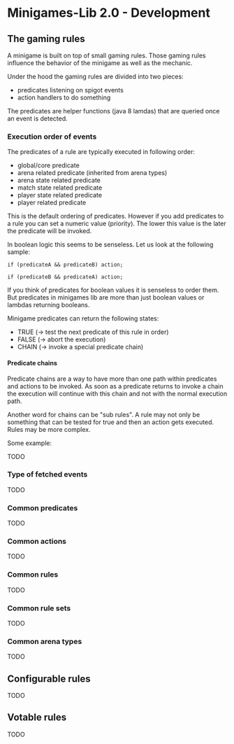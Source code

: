 # Minigames-Lib 2.0 - Development

## The gaming rules

A minigame is built on top of small gaming rules. Those gaming rules influence the behavior of the minigame as well as
the mechanic.

Under the hood the gaming rules are divided into two pieces:
* predicates listening on spigot events
* action handlers to do something

The predicates are helper functions (java 8 lamdas) that are queried once an event is detected.

### Execution order of events

The predicates of a rule are typically executed in following order:

* global/core predicate
* arena related predicate (inherited from arena types)
* arena state related predicate
* match state related predicate
* player state related predicate
* player related predicate

This is the default ordering of predicates. However if you add predicates to a rule you can set a numeric value (priority).
The lower this value is the later the predicate will be invoked.

In boolean logic this seems to be senseless. Let us look at the following sample:

    if (predicateA && predicateB) action;
    
    if (predicateB && predicateA) action;
    
If you think of predicates for boolean values it is senseless to order them. But predicates in minigames lib are more than
just boolean values or lambdas returning booleans.

Minigame predicates can return the following states:

* TRUE (-> test the next predicate of this rule in order)
* FALSE (-> abort the execution)
* CHAIN (-> invoke a special predicate chain)

#### Predicate chains

Predicate chains are a way to have more than one path within predicates and actions to be invoked. As soon as a predicate
returns to invoke a chain the execution will continue with this chain and not with the normal execution path.

Another word for chains can be "sub rules". A rule may not only be something that can be tested for true and then an action
gets executed. Rules may be more complex.

Some example:

TODO

### Type of fetched events

TODO

### Common predicates

TODO

### Common actions

TODO

### Common rules

TODO

### Common rule sets

TODO

### Common arena types

TODO

## Configurable rules

TODO

## Votable rules

TODO
